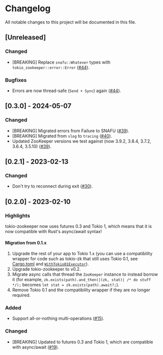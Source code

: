 # Changelog

All notable changes to this project will be documented in this file.

## [Unreleased]

### Changed

- [BREAKING] Replace `snafu::Whatever` types with `tokio_zookeeper::error::Error` ([#44]).

### Bugfixes

- Errors are now thread-safe (`Send + Sync`) again ([#44]).

## [0.3.0] - 2024-05-07

### Changed

- [BREAKING] Migrated errors from Failure to SNAFU ([#39]).
- [BREAKING] Migrated from `slog` to `tracing` ([#40]).
- Updated ZooKeeper versions we test against (now 3.9.2, 3.8.4, 3.7.2, 3.6.4, 3.5.10) ([#39]).

[#39]: https://github.com/stackabletech/tokio-zookeeper/pull/39
[#40]: https://github.com/stackabletech/tokio-zookeeper/pull/40
[#44]: https://github.com/stackabletech/tokio-zookeeper/pull/44

## [0.2.1] - 2023-02-13

### Changed

- Don't try to reconnect during exit ([#30]).

[#30]: https://github.com/stackabletech/tokio-zookeeper/pull/30

## [0.2.0] - 2023-02-10

### Highlights

tokio-zookeeper now uses futures 0.3 and Tokio 1, which means that it is
now compatible with Rust's async/await syntax!

#### Migration from 0.1.x

1. Upgrade the rest of your app to Tokio 1.x (you can use a compatibility wrapper for code such as tokio-zk that still
   uses Tokio 0.1, see
   [Cargo.toml](https://github.com/stackabletech/zookeeper-operator/blob/a682dcc3c7dc841917e968ba0e9fa9d33a4fabf5/rust/operator-binary/Cargo.toml#L22-L23)
   and
   [`WithTokio01Executor`](https://github.com/stackabletech/zookeeper-operator/blob/a682dcc3c7dc841917e968ba0e9fa9d33a4fabf5/rust/operator-binary/src/utils.rs#L6-L38)).
2. Upgrade tokio-zookeeper to v0.2.
3. Migrate async calls that thread the `ZooKeeper` instance to instead borrow it (for example,
   `zk.exists(path).and_then(|(zk, stat)| /* do stuff */);` becomes
   `let stat = zk.exists(path).await?;`).
4. Remove Tokio 0.1 and the compatibility wrapper if they are no longer required.

### Added

- Support all-or-nothing multi-operations ([#15]).

### Changed

- [BREAKING] Updated to futures 0.3 and Tokio 1, which are compatible with async/await ([#19]).

[#15]: https://github.com/stackabletech/tokio-zookeeper/pull/15
[#19]: https://github.com/stackabletech/tokio-zookeeper/pull/19
